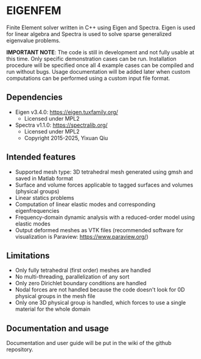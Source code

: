 # EIGENFEM
Finite Element solver written in C++ using Eigen and Spectra.
Eigen is used for linear algebra and Spectra is used to solve sparse generalized eigenvalue problems.

**IMPORTANT NOTE**: 
The code is still in development and not fully usable at this time. Only specific demonstration cases can be run. 
Installation procedure will be specified once all 4 example cases can be compiled and run without bugs.
Usage documentation will be added later when custom computations can be performed using a custom input file format.

## Dependencies
- Eigen v3.4.0: https://eigen.tuxfamily.org/
    - Licensed under MPL2
- Spectra v1.1.0: https://spectralib.org/
    - Licensed under MPL2
    - Copyright 2015-2025, Yixuan Qiu

## Intended features
- Supported mesh type: 3D tetrahedral mesh generated using gmsh and saved in Matlab format
- Surface and volume forces applicable to tagged surfaces and volumes (physical groups)
- Linear statics problems
- Computation of linear elastic modes and corresponding eigenfrequencies
- Frequency-domain dynamic analysis with a reduced-order model using elastic modes
- Output deformed meshes as VTK files (recommended software for visualization is Paraview: https://www.paraview.org/)

## Limitations
- Only fully tetrahedral (first order) meshes are handled
- No multi-threading, parallelization of any sort
- Only zero Dirichlet boundary conditions are handled
- Nodal forces are not handled because the code doesn't look for 0D physical groups in the mesh file
- Only one 3D physical group is handled, which forces to use a single material for the whole domain

## Documentation and usage
Documentation and user guide will be put in the wiki of the github repository.